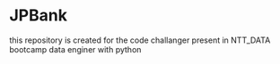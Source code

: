 # JPBank
this repository is created for the code challanger present in NTT_DATA bootcamp data enginer with python

